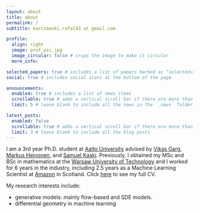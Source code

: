 ```yaml
---
layout: about
title: about
permalink: /
subtitle: karczewski.rafal93 at gmail.com

profile:
  align: right
  image: prof_pic.jpg
  image_circular: false # crops the image to make it circular
  more_info:

selected_papers: true # includes a list of papers marked as "selected={true}"
social: true # includes social icons at the bottom of the page

announcements:
  enabled: true # includes a list of news items
  scrollable: true # adds a vertical scroll bar if there are more than 3 news items
  limit: 5 # leave blank to include all the news in the `_news` folder

latest_posts:
  enabled: false
  scrollable: true # adds a vertical scroll bar if there are more than 3 new posts items
  limit: 3 # leave blank to include all the blog posts
---
```


I am a 3rd year Ph.D. student at [Aalto University](https://www.aalto.fi) advised by <a href="https://www.mit.edu/~vgarg/">Vikas Garg</a>, <a href="https://users.aalto.fi/~heinom10/">Markus Heinonen</a>, and  <a href="https://kaski-lab.com/">Samuel Kaski</a>.
Previously, I obtained my MSc and BSc in mathematics at the [Warsaw University of Technology](https://ww2.mini.pw.edu.pl/) and I worked for 6 years in the industry, including 2.5 years as a Machine Learning Scientist at [Amazon](https://amazon.com) in Scotland.
Click [here](https://rafalkarczewski.github.io/cv/) to see my full CV.

My research interests include:
* generative models: mainly flow-based and SDE models.
* differential geometry in machine learning
